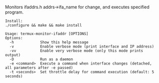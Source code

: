 Monitors ifaddrs.h addrs->ifa_name for change, and executes specified program.

```
Install: 
./configure && make && make install
```

```
Usage: termux-monitor-ifaddr [OPTIONS]
Options:
  -h            Show this help message
  -v            Enable verbose mode (print interface and IP address)
  -vv           Enable very verbose mode (only this mode prints output)
  -D            Run as a daemon
  -e <command>  Execute a command when interface changes (detached, all parameters after -e passed)
  -t <seconds>  Set throttle delay for command execution (default: 5 seconds)
```
